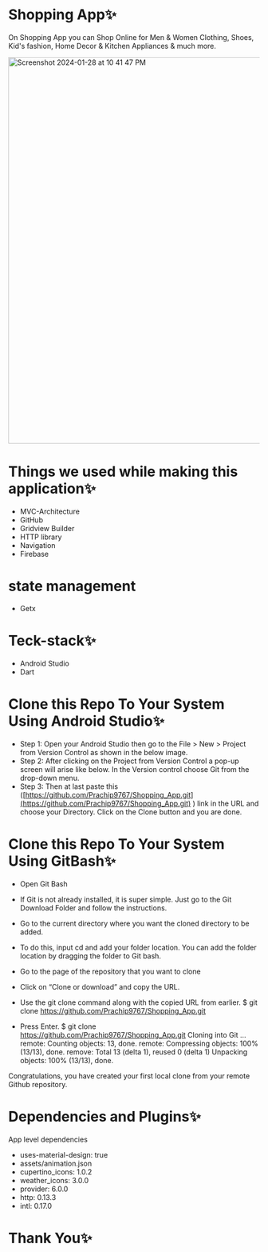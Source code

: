 # Shopping App✨
On Shopping App you can Shop Online for Men & Women Clothing, Shoes, Kid's fashion, Home Decor & Kitchen Appliances & much more.

<img width="773" alt="Screenshot 2024-01-28 at 10 41 47 PM" src="https://github.com/Prachip9767/weather_forcast_app/assets/86509987/928cf32b-629b-4b00-af43-dd46e5cf92a1">

# Things we used while making this application✨
* MVC-Architecture
* GitHub
* Gridview Builder
* HTTP library
* Navigation
* Firebase
  
# state management
* Getx

# Teck-stack✨
* Android Studio
* Dart


# Clone this Repo To Your System Using Android Studio✨

* Step 1: Open your Android Studio then go to the File > New > Project from Version Control as shown in the below image.
* Step 2: After clicking on the Project from Version Control a pop-up screen will arise like below. In the Version control choose Git from the drop-down menu.
* Step 3: Then at last paste this ([https://github.com/Prachip9767/Shopping_App.git](https://github.com/Prachip9767/Shopping_App.git) ) link in the URL and choose your Directory. Click on the Clone button and you are done.


# Clone this Repo To Your System Using GitBash✨

* Open Git Bash

* If Git is not already installed, it is super simple. Just go to the Git Download Folder and follow the instructions.

* Go to the current directory where you want the cloned directory to be added.

* To do this, input cd and add your folder location. You can add the folder location by dragging the folder to Git bash.

* Go to the page of the repository that you want to clone

* Click on “Clone or download” and copy the URL.

* Use the git clone command along with the copied URL from earlier. $ git clone https://github.com/Prachip9767/Shopping_App.git

* Press Enter. $ git clone https://github.com/Prachip9767/Shopping_App.git Cloning into Git … remote: Counting objects: 13, done. remote: Compressing objects: 100% (13/13), done. remove: Total 13 (delta 1), reused 0 (delta 1) Unpacking objects: 100% (13/13), done.

Congratulations, you have created your first local clone from your remote Github repository.


# Dependencies and Plugins✨

App level dependencies

* uses-material-design: true
* assets/animation.json
* cupertino_icons: 1.0.2
* weather_icons: 3.0.0
* provider: 6.0.0
* http: 0.13.3
* intl: 0.17.0
    
# Thank You✨
